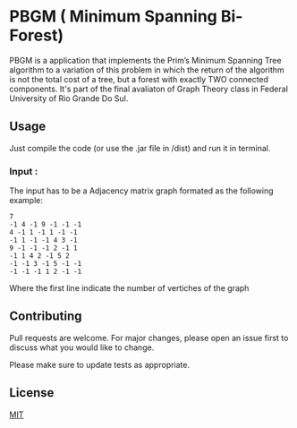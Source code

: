 # PBGM ( Minimum Spanning Bi-Forest)

PBGM is a application that implements the Prim’s Minimum Spanning Tree algorithm  to a variation of this problem in which the return of the algorithm is not the total cost of a tree, but a forest with exactly TWO  connected components.
It's part of the final avaliaton of Graph Theory class in Federal University of Rio Grande Do Sul. 


## Usage
Just compile the code  (or use the .jar file in /dist) and run it in terminal.

### Input :
The input has to be a Adjacency matrix graph formated as the following example:

```
7 
-1 4 -1 9 -1 -1 -1
4 -1 1 -1 1 -1 -1
-1 1 -1 -1 4 3 -1
9 -1 -1 -1 2 -1 1
-1 1 4 2 -1 5 2
-1 -1 3 -1 5 -1 -1
-1 -1 -1 1 2 -1 -1
```
Where the first line indicate the number of vertiches of the graph

## Contributing
Pull requests are welcome. For major changes, please open an issue first to discuss what you would like to change.

Please make sure to update tests as appropriate.

## License
[MIT](https://choosealicense.com/licenses/mit/)
